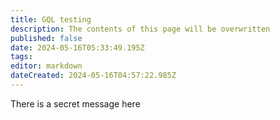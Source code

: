 ```yaml
---
title: GQL testing
description: The contents of this page will be overwritten
published: false
date: 2024-05-16T05:33:49.195Z
tags: 
editor: markdown
dateCreated: 2024-05-16T04:57:22.985Z
---
```


There is a secret message here